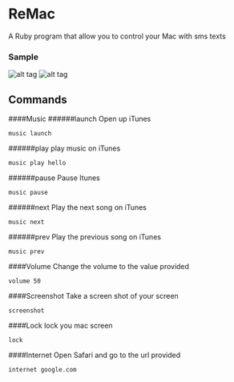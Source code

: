 # ReMac
A Ruby program that allow you to control your Mac with sms texts

### Sample
![alt tag](http://i.imgur.com/pFWqRCb.jpg)
![alt tag](http://i.imgur.com/GeT5qWu.jpg)

## Commands
####Music 
######launch
Open up iTunes
```
music launch
```

######play
play music on iTunes
```
music play hello
```

######pause
Pause Itunes
```
music pause
```

######next
Play the next song on iTunes
```
music next
```

######prev
Play the previous song on iTunes
```
music prev
```

####Volume
Change the volume to the value provided
```
volume 50
```

####Screenshot
Take a screen shot of your screen
```
screenshot
```

####Lock
lock you mac screen
```
lock
```


####Internet
Open Safari and go to the url provided
```
internet google.com
```
